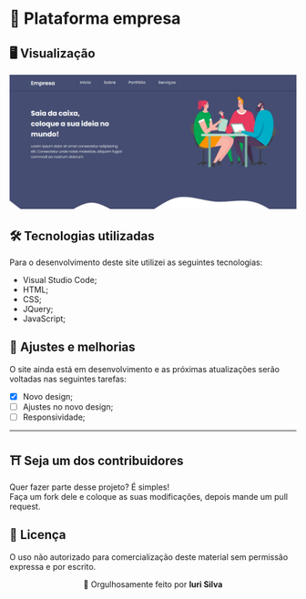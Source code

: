 # 🛒 Plataforma empresa<br>

## 🖥 Visualização
![Resultado final do projeto](image/resultado.jpg)

## 🛠 Tecnologias utilizadas
Para o desenvolvimento deste site utilizei as seguintes tecnologias:
- Visual Studio Code;
- HTML;
- CSS;
- JQuery;
- JavaScript;

## 📌 Ajustes e melhorias
O site ainda está em desenvolvimento e as próximas atualizações serão voltadas nas seguintes tarefas:


- [x] Novo design;
- [ ] Ajustes no novo design;
- [ ] Responsividade;

---


## ⛩ Seja um dos contribuidores<br>
Quer fazer parte desse projeto? É simples!<br>
Faça um fork dele e coloque as suas modificações, depois mande um pull request.<br>

## 📝 Licença<br>
O uso não autorizado para comercialização deste material sem permissão expressa e por escrito.<br>

<p align= center>
🏰 Orgulhosamente feito por <strong>Iuri Silva</strong>
</p>

